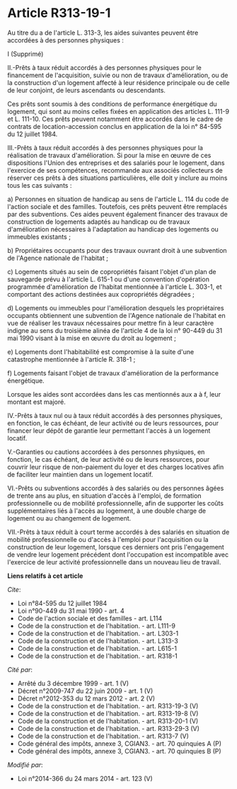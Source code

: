 # Article R313-19-1

Au titre du a de l'article L. 313-3, les aides suivantes peuvent être accordées à des personnes physiques : 

I (Supprimé) 

II.-Prêts à taux réduit accordés à des personnes physiques pour le financement de l'acquisition, suivie ou non de travaux
d'amélioration, ou de la construction d'un logement affecté à leur résidence principale ou de celle de leur conjoint, de
leurs ascendants ou descendants. 

Ces prêts sont soumis à des conditions de performance énergétique du logement, qui sont au moins celles fixées en application
des articles L. 111-9 et L. 111-10. Ces prêts peuvent notamment être accordés dans le cadre de contrats de location-accession
conclus en application de la loi n° 84-595 du 12 juillet 1984. 

III.-Prêts à taux réduit accordés à des personnes physiques pour la réalisation de travaux d'amélioration. Si pour la mise en
œuvre de ces dispositions l'Union des entreprises et des salariés pour le logement, dans l'exercice de ses compétences,
recommande aux associés collecteurs de réserver ces prêts à des situations particulières, elle doit y inclure au moins tous
les cas suivants : 

a) Personnes en situation de handicap au sens de l'article L. 114 du code de l'action sociale et des familles. Toutefois, ces
prêts peuvent être remplacés par des subventions. Ces aides peuvent également financer des travaux de construction de
logements adaptés au handicap ou de travaux d'amélioration nécessaires à l'adaptation au handicap des logements ou immeubles
existants ; 

b) Propriétaires occupants pour des travaux ouvrant droit à une subvention de l'Agence nationale de l'habitat ; 

c) Logements situés au sein de copropriétés faisant l'objet d'un plan de sauvegarde prévu à l'article L. 615-1 ou d'une
convention d'opération programmée d'amélioration de l'habitat mentionnée à l'article L. 303-1, et comportant des actions
destinées aux copropriétés dégradées ; 

d) Logements ou immeubles pour l'amélioration desquels les propriétaires occupants obtiennent une subvention de l'Agence
nationale de l'habitat en vue de réaliser les travaux nécessaires pour mettre fin à leur caractère indigne au sens du
troisième alinéa de l'article 4 de la loi n° 90-449 du 31 mai 1990 visant à la mise en œuvre du droit au logement ; 

e) Logements dont l'habitabilité est compromise à la suite d'une catastrophe mentionnée à l'article R. 318-1 ; 

f) Logements faisant l'objet de travaux d'amélioration de la performance énergétique. 

Lorsque les aides sont accordées dans les cas mentionnés aux a à f, leur montant est majoré. 

IV.-Prêts à taux nul ou à taux réduit accordés à des personnes physiques, en fonction, le cas échéant, de leur activité ou de
leurs ressources, pour financer leur dépôt de garantie leur permettant l'accès à un logement locatif. 

V.-Garanties ou cautions accordées à des personnes physiques, en fonction, le cas échéant, de leur activité ou de leurs
ressources, pour couvrir leur risque de non-paiement du loyer et des charges locatives afin de faciliter leur maintien dans
un logement locatif. 

VI.-Prêts ou subventions accordés à des salariés ou des personnes âgées de trente ans au plus, en situation d'accès à
l'emploi, de formation professionnelle ou de mobilité professionnelle, afin de supporter les coûts supplémentaires liés à
l'accès au logement, à une double charge de logement ou au changement de logement. 

VII.-Prêts à taux réduit à court terme accordés à des salariés en situation de mobilité professionnelle ou d'accès à l'emploi
pour l'acquisition ou la construction de leur logement, lorsque ces derniers ont pris l'engagement de vendre leur logement
précédent dont l'occupation est incompatible avec l'exercice de leur activité professionnelle dans un nouveau lieu de
travail.

**Liens relatifs à cet article**

_Cite_:

  - Loi n°84-595 du 12 juillet 1984
  - Loi n°90-449 du 31 mai 1990 - art. 4
  - Code de l'action sociale et des familles - art. L114
  - Code de la construction et de l'habitation. - art. L111-9
  - Code de la construction et de l'habitation. - art. L303-1
  - Code de la construction et de l'habitation. - art. L313-3
  - Code de la construction et de l'habitation. - art. L615-1
  - Code de la construction et de l'habitation. - art. R318-1

_Cité par_:

  - Arrêté du 3 décembre 1999 - art. 1 (V)
  - Décret n°2009-747 du 22 juin 2009 - art. 1 (V)
  - Décret n°2012-353 du 12 mars 2012 - art. 2 (V)
  - Code de la construction et de l'habitation. - art. R313-19-3 (V)
  - Code de la construction et de l'habitation. - art. R313-19-8 (V)
  - Code de la construction et de l'habitation. - art. R313-20-1 (V)
  - Code de la construction et de l'habitation. - art. R313-29-3 (V)
  - Code de la construction et de l'habitation. - art. R313-7 (V)
  - Code général des impôts, annexe 3, CGIAN3. - art. 70 quinquies A (P)
  - Code général des impôts, annexe 3, CGIAN3. - art. 70 quinquies B (P)

_Modifié par_:

  - Loi n°2014-366 du 24 mars 2014 - art. 123 (V)
